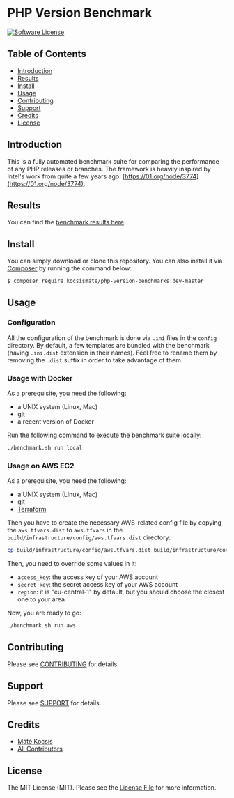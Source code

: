 # PHP Version Benchmark

[![Software License][ico-license]](LICENSE)

## Table of Contents

* [Introduction](#introduction)
* [Results](#results)
* [Install](#install)
* [Usage](#usage)
* [Contributing](#contributing)
* [Support](#support)
* [Credits](#credits)
* [License](#license)

## Introduction

This is a fully automated benchmark suite for comparing the performance of any PHP releases or branches.
The framework is heavily inspired by Intel's work from quite a few years ago: [https://01.org/node/3774](https://01.org/node/3774).

## Results

You can find the [benchmark results here](https://kocsismate.github.io/php-version-benchmarks/docs/results).

## Install

You can simply download or clone this repository. You can also install it via [Composer](https://getcomposer.org) by
running the command below:

```bash
$ composer require kocsismate/php-version-benchmarks:dev-master
```

## Usage

### Configuration

All the configuration of the benchmark is done via `.ini` files in the `config` directory. By default, a few templates
are bundled with the benchmark (having `.ini.dist` extension in their names). Feel free to rename them by removing the
`.dist` suffix in order to take advantage of them.

### Usage with Docker

As a prerequisite, you need the following:

- a UNIX system (Linux, Mac)
- git
- a recent version of Docker

Run the following command to execute the benchmark suite locally:

```bash
./benchmark.sh run local
```

### Usage on AWS EC2

As a prerequisite, you need the following:

- a UNIX system (Linux, Mac)
- git
- [Terraform](https://www.terraform.io)

Then you have to create the necessary AWS-related config file by copying the `aws.tfvars.dist` to `aws.tfvars` in the
`build/infrastructure/config/aws.tfvars.dist` directory:

```bash
cp build/infrastructure/config/aws.tfvars.dist build/infrastructure/config/aws.tfvars
```

Then, you need to override some values in it:

- `access_key`: the access key of your AWS account
- `secret_key`: the secret access key of your AWS account
- `region`: it is "eu-central-1" by default, but you should choose the closest one to your area

Now, you are ready to go:

```bash
./benchmark.sh run aws
```

## Contributing

Please see [CONTRIBUTING](CONTRIBUTING.md) for details.

## Support

Please see [SUPPORT](SUPPORT.md) for details.

## Credits

- [Máté Kocsis][link-author]
- [All Contributors][link-contributors]

## License

The MIT License (MIT). Please see the [License File](LICENSE) for more information.

[ico-license]: https://img.shields.io/badge/license-MIT-brightgreen.svg

[link-author]: https://github.com/kocsismate
[link-contributors]: ../../contributors
